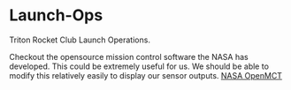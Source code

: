 # Launch-Ops
Triton Rocket Club Launch Operations.

Checkout the opensource mission control software the NASA has developed. This could be extremely useful for us. We should be able to modify this relatively easily to display our sensor outputs.
[NASA OpenMCT](https://nasa.github.io/openmct/)
